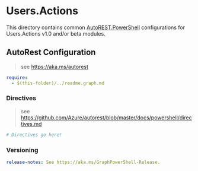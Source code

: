 # Users.Actions

This directory contains common [AutoREST.PowerShell](https://github.com/Azure/autorest.powershell) configurations for Users.Actions v1.0 and/or beta modules.

## AutoRest Configuration

> see <https://aka.ms/autorest>

``` yaml
require:
  - $(this-folder)/../readme.graph.md
```

### Directives

> see https://github.com/Azure/autorest/blob/master/docs/powershell/directives.md

``` yaml
# Directives go here!
```

### Versioning

``` yaml
release-notes: See https://aka.ms/GraphPowerShell-Release.
```
